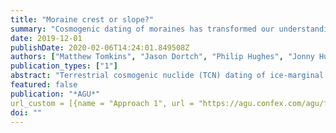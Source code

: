 ```yaml
---
title: "Moraine crest or slope?"
summary: "Cosmogenic dating of moraines has transformed our understanding of Quaternary glacial cycles. But can we improve the accuracy of cosmogenic datasets?" 
date: 2019-12-01
publishDate: 2020-02-06T14:24:01.849508Z
authors: ["Matthew Tomkins", "Jason Dortch", "Philip Hughes", "Jonny Huck", "Raimon Pallàs", "Ángel Rodés", "James Allard", "Andrew Stimson", "Didier Bourlès", "Vincent R. Rinterknecht", "Laura Rodríguez-Rodríguez", "Vincent Jomelli", "Ramón Copons", "Iestyn Barr", "Chris Darvill"]
publication_types: ["1"]
abstract: "Terrestrial cosmogenic nuclide (TCN) dating of ice-marginal moraines can provide unique insight into Quaternary glacial history. However, geomorphic processes can profoundly influence the distribution of TCN ages, as boulders are exhumed, toppled and eroded as moraines degrade through time. In turn, quantitative methods which minimise and account for these processes have the potential to significantly improve the chronological utility of the moraine record. Within this context, we focus on a fundamental component of TCN sample selection; are moraine crests better targets than moraine slopes? This question arises due to an apparent dichotomy between model predictions and sampling procedures, as slope diffusion models predict the greatest ground lowering at moraine crests and relative stability on moraine slopes. However, crests are preferentially sampled for TCN, while moraine slopes are generally avoided due to increased risks of boulder instability. In this study, we assess whether spatial criteria can be used to identify exhumed boulders through intensive Schmidt hammer sampling (SH; 505 boulders - 15,150 R) and 10Be exposure dating of four moraines of varying age and geomorphology in the northern and southern Pyrenees. These data show that large, matrix-rich and steep-sided moraines are particularly susceptible to post-depositional erosion, but sampling on the crest is not effective at isolating exhumed boulders. For these moraines, the distribution of exhumed boulders is effectively random, while the probability of selecting an exhumed boulder is comparable for moraine crests, ice-proximal and -distal slopes. In turn, sedimentology exerts a key control on moraine stability, as matrix-poor, boulder-rich moraines stabilise rapidly after deglaciation. In light of these data, we propose that landform stability should be prioritised over spatial criteria and that, in the absence of detailed geomorphic analysis, boulder location should carry less weight in sample selection. However, non-ideal landforms are often priority targets for TCN dating as these may record the retreat stages of the largest glaciers or represent “missing” glacial stages in existing chronologies. For these landforms, we recommend preliminary SH sampling to identify exhumed boulders and to select boulders for TCN dating"
featured: false
publication: "*AGU*"
url_custom = [{name = "Approach 1", url = "https://agu.confex.com/agu/fm19/meetingapp.cgi/Paper/613438"}, {name = "Approach 2", url = "https://agu.confex.com/agu/fm19/meetingapp.cgi/Paper/502207"}]
doi: ""
---
```


